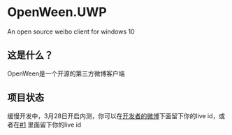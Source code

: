 # OpenWeen.UWP
An open source weibo client for windows 10

这是什么？
--------------
OpenWeen是一个开源的第三方微博客户端

项目状态
---------------
缓慢开发中，3月28日开启内测，你可以在[开发者的微博](http://weibo.com/1748186704/DnR1SA4Vy?type=comment#_rnd1458871348509)下面留下你的live id，或者在[#1](https://github.com/OpenWeen/OpenWeen.UWP/issues/1) 里面留下你的live id
